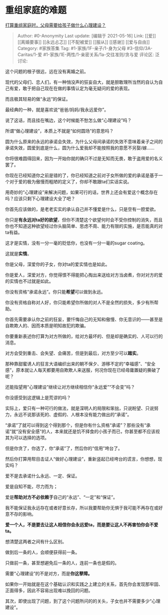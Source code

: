 # 重组家庭的难题
[打算重组家庭时，父母需要给孩子做什么心理建设？](https://www.zhihu.com/question/438987171/answer/1678525490)

> Author: #0-Anonymity
> Last update: [编辑于 2021-05-16]
> Link: [[爱]] [[离婚要事]] [[永远忐忑]] [[不配被爱]] [[服从]] [[感谢]] [[爱与自由]]
> Category: #家族答集
> Tag: #1-家族/1F-亲子/1-身为父母 #3-信仰/3A-Caritas/1-爱 #1-家族/1E-两性/1-亲密关系/1a-交往准则/贪与爱
> 评论区:
> 泛讨论:

这个问题的根子很远，远在没有离婚之前。

现代的父母们、恋人们，有一种悄没声的狂妄自大，就是胆敢理所当然的自认为自己有爱，敢于把自己现在在做的事情认定为毫无疑问的爱的表现。

而且极其轻易的做“永远”的保证。

最经典的一种，就是喜欢说“爸爸/妈妈/我永远爱你”。

说了这话，而且挂在嘴边，这个时候能不愁怎么做“心理建设”吗？

所谓“做心理建设”，本质上不就是“如何圆场”的意思吗？

圆为什么原来的永远的承诺会失效，为什么父母间承诺的失效不意味着亲子之间的承诺失效，圆爱到底是什么，圆为什么爱我却不能按照我的意愿不另娶/嫁……

你将很难圆得回来，因为一开始你就的确只不过是无知而无畏，敢于盗用爱的名义罢了。

你现在已经知道你之前是错的了，你已经知道之前对子女所做的爱的承诺是基于一个对于爱的极为傲慢而粗陋的定义了，你却不敢跟ta们实话实说。

用奇妙的“心理建设”来解决问题，如果可行的话，世界上还会有爱这个概念存在吗？应该只剩下心理建设大全了吧？

你首先应该做的，是老老实实的承认自己并不懂爱是什么，只是空有一腔爱欲。

你只是**有永远对ta好的欲望**，但你不清楚这个欲望何时会不受你控制的消失，而且你也不知道这种欲望经过你头脑简单、思虑不周、能力有限的实施，是否能真的对ta有益。

这才是实情，没有一分一毫的贬低你，也没有一分一毫的sugar coating。

这就是**实情**。

你是父母，深爱你的子女，你对ta的爱实情也是如此。

你是爱人，深爱对方，你觉得恨不得能把心掏出来送给对方当卤煮，你对对方的爱的实情也不过就是如此。

你没有资格“承诺永远”。你只能**希望**可以做到永远。

你没有资格自称对人好，你只能希望你所做的对人不是全然的损失，多少有所帮助。

你首先需要承认你之前的狂妄，要忏悔自己的无知和傲慢、你无意识的——甚至是自欺欺人的、因而本质是明知故犯的欺骗。

你要重新表述你打算为对方所做的，给对方最坏的、但是却是确实的、人可以行的消息。

对方会受到重击、会失望、会痛苦，但是到最后，对方至少可以**踏实**。

那种靠甜蜜诱人的狂言大语编织出来的朝不保夕、游移不定的“幸福感”、“安全感”，原本就让人每天都要用自欺欺人来送服，何况你现在已经毋庸置疑的撕破了呢？

还能指望用“心理建设”继续让对方继续相信你“永远爱”“不会变”吗？

你没感受到这逻辑上是荒谬的吗？

实际上，爱只有一种可行的做法，就是深明人的局限和笨拙，只说盼望、只说努力，永远不说那该死的、虚假的、人根本没有能力做出的“承诺”。

“承诺”了就可以得到这个得到那个，但是你有什么资格“承诺”？那些没有“承诺”就“没有安全感”的人，本来就还是饥不择食的小孩子而已，你甚至都不应该视其为可以选择的选项。

但是你贪了，你选了，你“承诺”了，然后你的“信用”垮台了。

然后你打算用帮目击证人“做好心理建设”，重新竖起已经垮台的谎言，你想想，现实吗？

爱不是去承诺什么永远、一定、保证。

爱是自知不能，尽力而为；

爱是**帮助对方不必依赖于**自己的“永远”、“一定”和“保证”。

我不能保证我永远存在或者好意长存，所以我要帮助你无惧于我可能不再存在或好意不存的影响。

**爱一个人，不是要去让这人相信你会永远爱ta，而是要让这人不再害怕你会不爱ta。**

想清楚这两者之间有什么区别。

做到后一条的人，会顺便获得前一条。

只做前一条，甚至想避免后一条的人，连前一条也是假的。

需要“心理建设”的不是对方，而是**你这孽障。**

如果你一开始就是在这个基础认识和实践之上建立的关系，首先你会发现那牢固、正面得多，因此不容易出现难以挽回的问题。

其次，即使出现了问题，到了这个问题所问的的关头，子女也并不需要多少“心理建设”。
